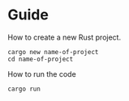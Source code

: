 # Guide

How to create a new Rust project.

```
cargo new name-of-project
cd name-of-project
```

How to run the code

```
cargo run
```
